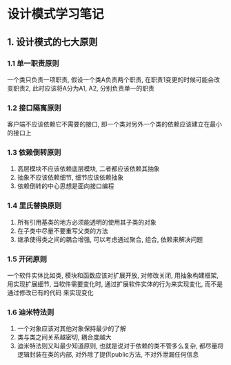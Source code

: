 # 设计模式学习笔记
## 1. 设计模式的七大原则
### 1.1 单一职责原则
一个类只负责一项职责, 假设一个类A负责两个职责, 在职责1变更的时候可能会改变职责2, 此时应该将A分为A1, A2, 分别负责单一的职责
### 1.2  接口隔离原则
客户端不应该依赖它不需要的接口, 即一个类对另外一个类的依赖应该建立在最小的接口上
### 1.3 依赖倒转原则
 1) 高层模块不应该依赖底层模块, 二者都应该依赖其抽象
 2) 抽象不应该依赖细节, 细节应该依赖抽象
 3) 依赖倒转的中心思想是面向接口编程
### 1.4 里氏替换原则
1) 所有引用基类的地方必须能透明的使用其子类的对象
2) 在子类中尽量不要重写父类的方法
3) 继承使得类之间的耦合增强, 可以考虑通过聚合, 组合, 依赖来解决问题
### 1.5 开闭原则
 一个软件实体比如类, 模块和函数应该对扩展开放, 对修改关闭, 用抽象构建框架, 用实现扩展细节, 当软件需要变化时, 通过扩展软件实体的行为来实现变化, 而不是通过修改已有的代码
 来实现变化
 ### 1.6 迪米特法则
 1) 一个对象应该对其他对象保持最少的了解
 2) 类与类之间关系越密切, 耦合度越大
 3) 迪米特法则又叫最少知道原则, 也就是说对于依赖的类不管多么复杂, 都尽量将逻辑封装在类的内部, 对外除了提供public方法, 不对外泄漏任何信息
